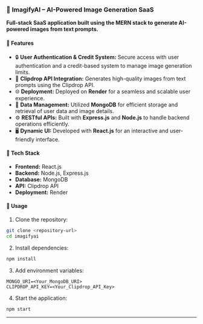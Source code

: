 ### 🌟 **ImagifyAI – AI-Powered Image Generation SaaS**
**Full-stack SaaS application built using the MERN stack to generate AI-powered images from text prompts.**

#### 🚀 **Features**
- 🔒 **User Authentication & Credit System:** Secure access with user authentication and a credit-based system to manage image generation limits.  
- 🎯 **Clipdrop API Integration:** Generates high-quality images from text prompts using the Clipdrop API.  
- 🌐 **Deployment:** Deployed on **Render** for a seamless and scalable user experience.  
- 💾 **Data Management:** Utilized **MongoDB** for efficient storage and retrieval of user data and image details.  
- ⚙️ **RESTful APIs:** Built with **Express.js** and **Node.js** to handle backend operations efficiently.  
- 🖥️ **Dynamic UI:** Developed with **React.js** for an interactive and user-friendly interface.  

#### 🔧 **Tech Stack**
- **Frontend:** React.js  
- **Backend:** Node.js, Express.js  
- **Database:** MongoDB  
- **API:** Clipdrop API  
- **Deployment:** Render  

#### 📂 **Usage**
1. Clone the repository:  
```bash
git clone <repository-url>
cd imagifyai
```
2. Install dependencies:  
```bash
npm install
```
3. Add environment variables:  
```
MONGO_URI=<Your_MongoDB_URI>  
CLIPDROP_API_KEY=<Your_Clipdrop_API_Key>  
```
4. Start the application:  
```bash
npm start
```

---
